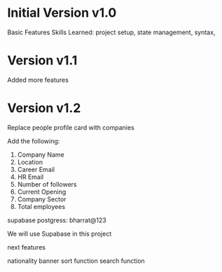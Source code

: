 # Initial Version v1.0 

Basic Features
Skills Learned: project setup, state management, syntax, 

# Version v1.1

Added more features

# Version v1.2

Replace people profile card with companies

Add the following:
1. Company Name
2. Location
3. Career Email
4. HR Email
5. Number of followers
6. Current Opening
7. Company Sector
8. Total employees

supabase postgress: bharrat@123

We will use Supabase in this project

next features 

nationality 
banner 
sort function
search function
